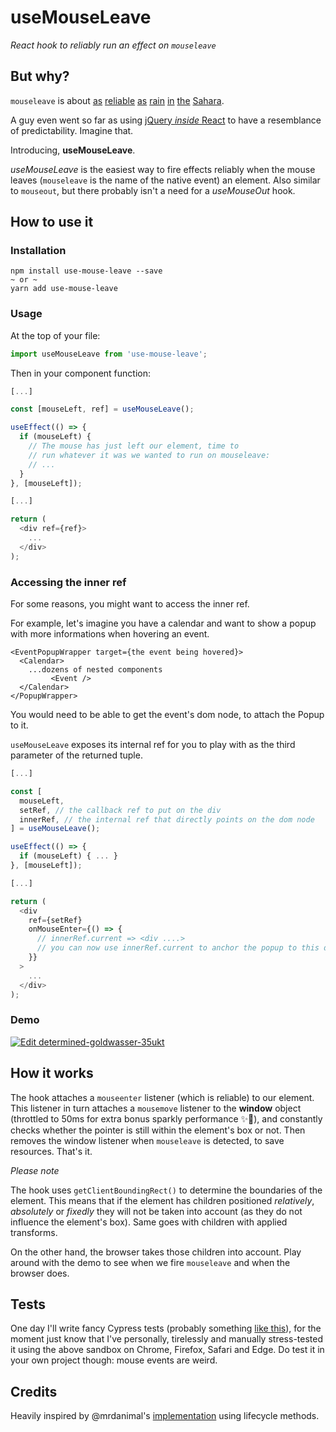 # useMouseLeave

_React hook to reliably run an effect on `mouseleave`_

## But why?

`mouseleave` is about [as](https://stackoverflow.com/questions/31775182/react-event-onmouseleave-not-triggered-when-moving-cursor-fast) [reliable](https://stackoverflow.com/questions/29981236/how-do-you-hover-in-reactjs-onmouseleave-not-registered-during-fast-hover-ove) [as](https://stackoverflow.com/questions/7448468/why-cant-i-reliably-capture-a-mouseout-event) [rain](https://github.com/facebook/react/issues/4251) [in](https://bugs.chromium.org/p/chromium/issues/detail?id=276329) [the](https://github.com/facebook/react/issues/4492) [Sahara](https://bugs.chromium.org/p/chromium/issues/detail?id=515921).

A guy even went so far as using [jQuery _inside_ React](https://www.man42.net/blog/2016/08/react-onmouseleave-workaround/) to have a resemblance of predictability. Imagine that.

Introducing, **useMouseLeave**.

_useMouseLeave_ is the easiest way to fire effects reliably when the mouse leaves (`mouseleave` is the name of the native event) an element. Also similar to `mouseout`, but there probably isn't a need for a _useMouseOut_ hook.

## How to use it

### Installation

```
npm install use-mouse-leave --save
~ or ~
yarn add use-mouse-leave
```

### Usage

At the top of your file:

```js
import useMouseLeave from 'use-mouse-leave';
```

Then in your component function:

```js
[...]

const [mouseLeft, ref] = useMouseLeave();

useEffect(() => {
  if (mouseLeft) {
    // The mouse has just left our element, time to
    // run whatever it was we wanted to run on mouseleave:
    // ...
  }
}, [mouseLeft]);

[...]

return (
  <div ref={ref}>
    ...
  </div>
);
```

### Accessing the inner ref

For some reasons, you might want to access the inner ref.

For example, let's imagine you have a calendar and want to show a popup with more informations when hovering an event.

```
<EventPopupWrapper target={the event being hovered}>
  <Calendar>
    ...dozens of nested components
         <Event />
  </Calendar>
</PopupWrapper>
```

You would need to be able to get the event's dom node, to attach the Popup to it.

`useMouseLeave` exposes its internal ref for you to play with as the third parameter of the returned tuple.

```js
[...]

const [
  mouseLeft,
  setRef, // the callback ref to put on the div
  innerRef, // the internal ref that directly points on the dom node
] = useMouseLeave();

useEffect(() => {
  if (mouseLeft) { ... }
}, [mouseLeft]);

[...]

return (
  <div
    ref={setRef}
    onMouseEnter={() => {
      // innerRef.current => <div ....>
      // you can now use innerRef.current to anchor the popup to this div
    }}
  >
    ...
  </div>
);
```
> 

### Demo

[![Edit determined-goldwasser-35ukt](https://codesandbox.io/static/img/play-codesandbox.svg)](https://codesandbox.io/s/determined-goldwasser-35ukt?fontsize=14&module=%2Fsrc%2FApp.tsx)

## How it works

The hook attaches a `mouseenter` listener (which is reliable) to our element. This listener in turn attaches a `mousemove` listener to the **window** object (throttled to 50ms for extra bonus sparkly performance ✨🦄), and constantly checks whether the pointer is still within the element's box or not. Then removes the window listener when `mouseleave` is detected, to save resources. That's it.

_Please note_

The hook uses `getClientBoundingRect()` to determine the boundaries of the element. This means that if the element has children positioned _relatively_, _absolutely_ or _fixedly_ they will not be taken into account (as they do not influence the element's box). Same goes with children with applied transforms.

On the other hand, the browser takes those children into account. Play around with the demo to see when we fire `mouseleave` and when the browser does.

## Tests

One day I'll write fancy Cypress tests (probably something [like this](https://stackoverflow.com/questions/55361499/how-to-implement-drag-and-drop-in-cypress-test)), for the moment just know that I've personally, tirelessly and manually stress-tested it using the above sandbox on Chrome, Firefox, Safari and Edge. Do test it in your own project though: mouse events are weird.

## Credits

Heavily inspired by @mrdanimal's [implementation](https://github.com/facebook/react/issues/6807#issuecomment-446021227) using lifecycle methods.
